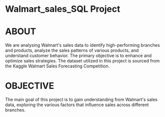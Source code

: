 # Walmart_sales_SQL Project
# ABOUT  
We are analysing Walmart's sales data to identify high-performing branches and products, analyze the sales patterns of various products, and understand customer behavior. The primary objective is to enhance and optimize sales strategies. The dataset utilized in this project is sourced from the Kaggle Walmart Sales Forecasting Competition.
# OBJECTIVE
The main goal of this project is to gain understanding from Walmart's sales data, exploring the various factors that influence sales across different branches.
